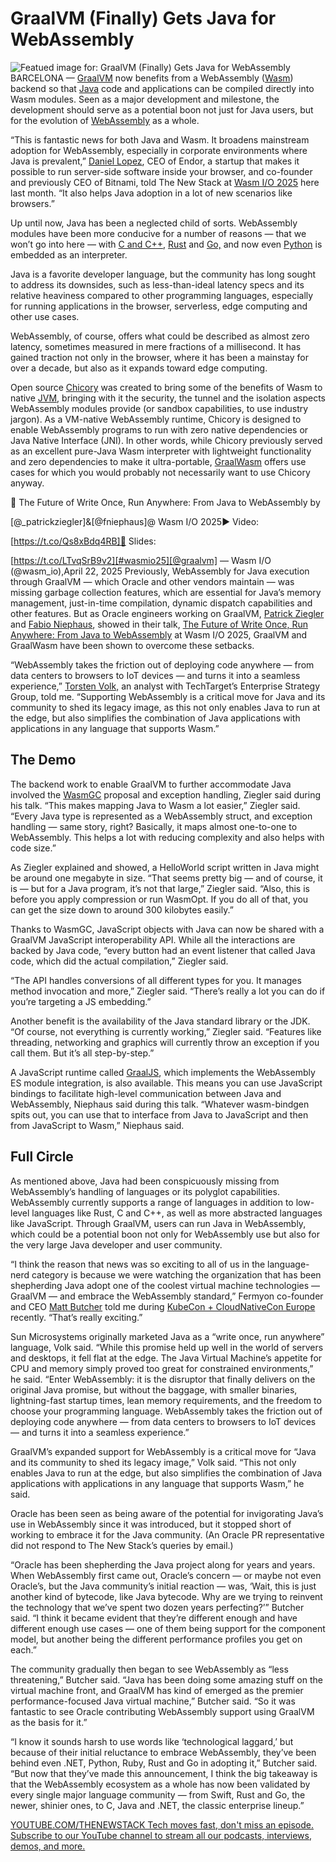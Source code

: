 # GraalVM (Finally) Gets Java for WebAssembly
![Featued image for: GraalVM (Finally) Gets Java for WebAssembly](https://cdn.thenewstack.io/media/2025/04/74984e01-daniel-dan-fj11x2c4ui8-unsplash-1024x683.jpg)
BARCELONA — [GraalVM](https://thenewstack.io/how-to-build-with-graalvm-inside-github-actions/) now benefits from a WebAssembly ([Wasm](https://thenewstack.io/webassembly/)) backend so that [Java](https://thenewstack.io/introduction-to-java-programming-language/) code and applications can be compiled directly into Wasm modules. Seen as a major development and milestone, the development should serve as a potential boon not just for Java users, but for the evolution of [WebAssembly](https://thenewstack.io/why-webassembly-will-disrupt-the-operating-system/) as a whole.

“This is fantastic news for both Java and Wasm. It broadens mainstream adoption for WebAssembly, especially in corporate environments where Java is prevalent,” [Daniel Lopez](https://x.com/vomkriege?ref_src=twsrc%5Etfw), CEO of Endor, a startup that makes it possible to run server-side software inside your browser, and co-founder and previously CEO of Bitnami, told The New Stack at [Wasm I/O 2025](https://2025.wasm.io/) here last month. “It also helps Java adoption in a lot of new scenarios like browsers.”

Up until now, Java has been a neglected child of sorts. WebAssembly modules have been more conducive for a number of reasons — that we won’t go into here — with [C and C++](https://thenewstack.io/feds-critical-software-must-drop-c-c-by-2026-or-face-risk/), [Rust](https://thenewstack.io/rust-programming-language-guide/) and [Go,](https://thenewstack.io/introduction-to-go-programming-language/) and now even [Python](https://thenewstack.io/python/) is embedded as an interpreter.

Java is a favorite developer language, but the community has long sought to address its downsides, such as less-than-ideal latency specs and its relative heaviness compared to other programming languages, especially for running applications in the browser, serverless, edge computing and other use cases.

WebAssembly, of course, offers what could be described as almost zero latency, sometimes measured in mere fractions of a millisecond. It has gained traction not only in the browser, where it has been a mainstay for over a decade, but also as it expands toward edge computing.

Open source [Chicory](https://thenewstack.io/chicory-write-to-webassembly-overcome-jvm-shortcomings/) was created to bring some of the benefits of Wasm to native [JVM](https://thenewstack.io/how-do-javas-virtual-threads-help-your-business/), bringing with it the security, the tunnel and the isolation aspects WebAssembly modules provide (or sandbox capabilities, to use industry jargon). As a VM-native WebAssembly runtime, Chicory is designed to enable WebAssembly programs to run with zero native dependencies or Java Native Interface (JNI). In other words, while Chicory previously served as an excellent pure-Java Wasm interpreter with lightweight functionality and zero dependencies to make it ultra-portable, [GraalWasm](https://www.graalvm.org/webassembly/docs/) offers use cases for which you would probably not necessarily want to use Chicory anyway.

🧩 The Future of Write Once, Run Anywhere: From Java to WebAssembly by

[@_patrickziegler]&[@fniephaus]@ Wasm I/O 2025▶️ Video:

[https://t.co/Qs8xBdq4RB]🔗 Slides:

[https://t.co/LTvqSrB9v2][#wasmio25][@graalvm]
— Wasm I/O (@wasm_io),April 22, 2025
Previously, WebAssembly for Java execution through GraalVM — which Oracle and other vendors maintain — was missing garbage collection features, which are essential for Java’s memory management, just-in-time compilation, dynamic dispatch capabilities and other features. But as Oracle engineers working on GraalVM, [Patrick Ziegler](https://2025.wasm.io/speakers/patrick-ziegler/) and [Fabio Niephaus](https://www.linkedin.com/in/fniephaus/details/education/), showed in their talk, [The Future of Write Once, Run Anywhere: From Java to WebAssembly](https://www.youtube.com/watch?v=Z2SWSIThHXY&ab_channel=WASMI%2FO) at Wasm I/O 2025, GraalVM and GraalWasm have been shown to overcome these setbacks.

“WebAssembly takes the friction out of deploying code anywhere — from data centers to browsers to IoT devices — and turns it into a seamless experience,” [Torsten Volk,](https://www.linkedin.com/in/torstenvolk) an analyst with TechTarget’s Enterprise Strategy Group, told me. “Supporting WebAssembly is a critical move for Java and its community to shed its legacy image, as this not only enables Java to run at the edge, but also simplifies the combination of Java applications with applications in any language that supports Wasm.”

## The Demo
The backend work to enable GraalVM to further accommodate Java involved the [WasmGC](https://github.com/WebAssembly/gc) proposal and exception handling, Ziegler said during his talk. “This makes mapping Java to Wasm a lot easier,” Ziegler said. “Every Java type is represented as a WebAssembly struct, and exception handling — same story, right? Basically, it maps almost one-to-one to WebAssembly. This helps a lot with reducing complexity and also helps with code size.”

As Ziegler explained and showed, a HelloWorld script written in Java might be around one megabyte in size. “That seems pretty big — and of course, it is — but for a Java program, it’s not that large,” Ziegler said. “Also, this is before you apply compression or run WasmOpt. If you do all of that, you can get the size down to around 300 kilobytes easily.”

Thanks to WasmGC, JavaScript objects with Java can now be shared with a GraalVM JavaScript interoperability API. While all the interactions are backed by Java code, “every button had an event listener that called Java code, which did the actual compilation,” Ziegler said.

“The API handles conversions of all different types for you. It manages method invocation and more,” Ziegler said. “There’s really a lot you can do if you’re targeting a JS embedding.”

Another benefit is the availability of the Java standard library or the JDK. “Of course, not everything is currently working,” Ziegler said. “Features like threading, networking and graphics will currently throw an exception if you call them. But it’s all step-by-step.”

A JavaScript runtime called [GraalJS](https://www.graalvm.org/latest/reference-manual/js/), which implements the WebAssembly ES module integration, is also available. This means you can use JavaScript bindings to facilitate high-level communication between Java and WebAssembly, Niephaus said during this talk. “Whatever wasm-bindgen spits out, you can use that to interface from Java to JavaScript and then from JavaScript to Wasm,” Niephaus said.

## Full Circle
As mentioned above, Java had been conspicuously missing from WebAssembly’s handling of languages or its polyglot capabilities. WebAssembly currently supports a range of languages in addition to low-level languages like Rust, C and C++, as well as more abstracted languages like JavaScript. Through GraalVM, users can run Java in WebAssembly, which could be a potential boon not only for WebAssembly use but also for the very large Java developer and user community.

“I think the reason that news was so exciting to all of us in the language-nerd category is because we were watching the organization that has been shepherding Java adopt one of the coolest virtual machine technologies — GraalVM — and embrace the WebAssembly standard,” Fermyon co-founder and CEO [Matt Butcher](https://www.linkedin.com/in/mattbutcher/) told me during [KubeCon + CloudNativeCon Europe](https://events.linuxfoundation.org/kubecon-cloudnativecon-europe/) recently. “That’s really exciting.”

Sun Microsystems originally marketed Java as a “write once, run anywhere” language, Volk said. “While this promise held up well in the world of servers and desktops, it fell flat at the edge. The Java Virtual Machine’s appetite for CPU and memory simply proved too great for constrained environments,” he said. “Enter WebAssembly: it is the disruptor that finally delivers on the original Java promise, but without the baggage, with smaller binaries, lightning-fast startup times, lean memory requirements, and the freedom to choose your programming language. WebAssembly takes the friction out of deploying code anywhere — from data centers to browsers to IoT devices — and turns it into a seamless experience.”

GraalVM’s expanded support for WebAssembly is a critical move for “Java and its community to shed its legacy image,” Volk said. “This not only enables Java to run at the edge, but also simplifies the combination of Java applications with applications in any language that supports Wasm,” he said.

Oracle has been seen as being aware of the potential for invigorating Java’s use in WebAssembly since it was introduced, but it stopped short of working to embrace it for the Java community. (An Oracle PR representative did not respond to The New Stack’s queries by email.)

“Oracle has been shepherding the Java project along for years and years. When WebAssembly first came out, Oracle’s concern — or maybe not even Oracle’s, but the Java community’s initial reaction — was, ‘Wait, this is just another kind of bytecode, like Java bytecode. Why are we trying to reinvent the technology that we’ve spent two dozen years perfecting?’” Butcher said. “I think it became evident that they’re different enough and have different enough use cases — one of them being support for the component model, but another being the different performance profiles you get on each.”

The community gradually then began to see WebAssembly as “less threatening,” Butcher said. “Java has been doing some amazing stuff on the virtual machine front, and GraalVM has kind of emerged as the premier performance-focused Java virtual machine,” Butcher said. “So it was fantastic to see Oracle contributing WebAssembly support using GraalVM as the basis for it.”

“I know it sounds harsh to use words like ‘technological laggard,’ but because of their initial reluctance to embrace WebAssembly, they’ve been behind even .NET, Python, Ruby, Rust and Go in adopting it,” Butcher said. “But now that they’ve made this announcement, I think the big takeaway is that the WebAssembly ecosystem as a whole has now been validated by every single major language community — from Swift, Rust and Go, the newer, shinier ones, to C, Java and .NET, the classic enterprise lineup.”

[
YOUTUBE.COM/THENEWSTACK
Tech moves fast, don't miss an episode. Subscribe to our YouTube
channel to stream all our podcasts, interviews, demos, and more.
](https://youtube.com/thenewstack?sub_confirmation=1)